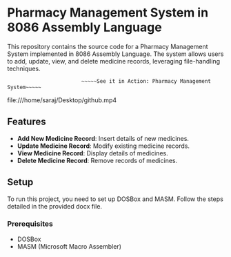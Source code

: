 # Pharmacy Management System in 8086 Assembly Language

This repository contains the source code for a Pharmacy Management System implemented in 8086 Assembly Language. The system allows users to add, update, view, and delete medicine records, leveraging file-handling techniques.


                            ~~~~~See it in Action: Pharmacy Management System~~~~~
file:///home/saraj/Desktop/github.mp4

## Features

- **Add New Medicine Record**: Insert details of new medicines.
- **Update Medicine Record**: Modify existing medicine records.
- **View Medicine Record**: Display details of medicines.
- **Delete Medicine Record**: Remove records of medicines.

## Setup

To run this project, you need to set up DOSBox and MASM. Follow the steps detailed in the provided docx file.

### Prerequisites

- DOSBox
- MASM (Microsoft Macro Assembler)


